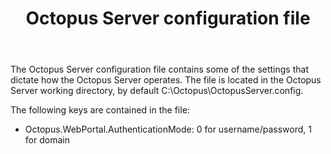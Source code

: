 ﻿---
title: Octopus Server configuration file
position: 3
---


The Octopus Server configuration file contains some of the settings that dictate how the Octopus Server operates. The file is located in the Octopus Server working directory, by default C:\Octopus\OctopusServer.config.


The following keys are contained in the file:

- Octopus.WebPortal.AuthenticationMode: 0 for username/password, 1 for domain
